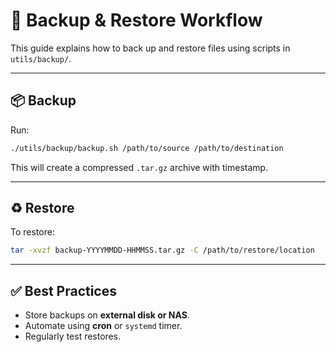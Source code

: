 # 🔄 Backup & Restore Workflow

This guide explains how to back up and restore files using scripts in `utils/backup/`.

---

## 📦 Backup
Run:
```bash
./utils/backup/backup.sh /path/to/source /path/to/destination
```
This will create a compressed `.tar.gz` archive with timestamp.

---

## ♻️ Restore
To restore:
```bash
tar -xvzf backup-YYYYMMDD-HHMMSS.tar.gz -C /path/to/restore/location
```

---

## ✅ Best Practices
- Store backups on **external disk or NAS**.
- Automate using **cron** or `systemd` timer.
- Regularly test restores.
